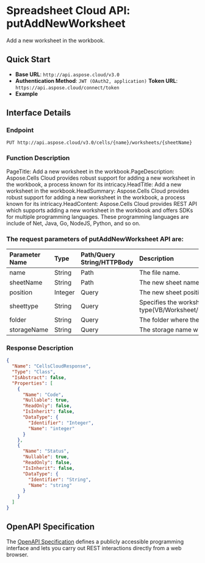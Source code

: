 
# **Spreadsheet Cloud API: putAddNewWorksheet**

Add a new worksheet in the workbook. 


## **Quick Start**

- **Base URL**: `http://api.aspose.cloud/v3.0`
- **Authentication Method**: `JWT (OAuth2, application)`  **Token URL**: `https://api.aspose.cloud/connect/token`
- **Example** 

## **Interface Details**

### **Endpoint** 

```
PUT http://api.aspose.cloud/v3.0/cells/{name}/worksheets/{sheetName}
```
### **Function Description**
PageTitle: Add a new worksheet in the workbook.PageDescription: Aspose.Cells Cloud provides robust support for adding a new worksheet in the workbook, a process known for its intricacy.HeadTitle: Add a new worksheet in the workbook.HeadSummary: Aspose.Cells Cloud provides robust support for adding a new worksheet in the workbook, a process known for its intricacy.HeadContent: Aspose.Cells Cloud provides REST API which supports adding a new worksheet in the workbook and offers SDKs for multiple programming languages. These programming languages are include of Net, Java, Go, NodeJS, Python, and so on.

### The request parameters of **putAddNewWorksheet** API are: 

| Parameter Name | Type | Path/Query String/HTTPBody | Description | 
| :- | :- | :- |:- | 
|name|String|Path|The file name.|
|sheetName|String|Path|The new sheet name.|
|position|Integer|Query|The new sheet position.|
|sheettype|String|Query|Specifies the worksheet type(VB/Worksheet/Chart/BIFF4Macro/InternationalMacro/Other/Dialog).|
|folder|String|Query|The folder where the file is situated.|
|storageName|String|Query|The storage name where the file is situated.|

### **Response Description**
```json
{
  "Name": "CellsCloudResponse",
  "Type": "Class",
  "IsAbstract": false,
  "Properties": [
    {
      "Name": "Code",
      "Nullable": true,
      "ReadOnly": false,
      "IsInherit": false,
      "DataType": {
        "Identifier": "Integer",
        "Name": "integer"
      }
    },
    {
      "Name": "Status",
      "Nullable": true,
      "ReadOnly": false,
      "IsInherit": false,
      "DataType": {
        "Identifier": "String",
        "Name": "string"
      }
    }
  ]
}
```


## OpenAPI Specification

The [OpenAPI Specification](https://reference.aspose.cloud/cells/#/WorksheetsController/PutAddNewWorksheet) defines a publicly accessible programming interface and lets you carry out REST interactions directly from a web browser.
